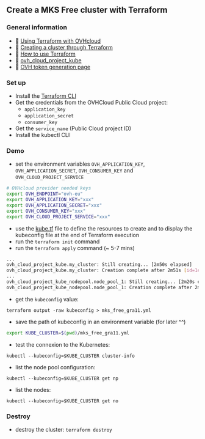 ## Create a MKS Free cluster with Terraform

### General information
 - 🔗 [Using Terraform with OVHcloud](https://help.ovhcloud.com/csm/fr-terraform-at-ovhcloud?id=kb_article_view&sysparm_article=KB0054776)
 - 🔗 [Creating a cluster through Terraform](https://help.ovhcloud.com/csm/fr-public-cloud-kubernetes-create-cluster-with-terraform?id=kb_article_view&sysparm_article=KB0054966)
 - 🔗 [How to use Terraform](https://help.ovhcloud.com/csm/en-gb-public-cloud-compute-terraform?id=kb_article_view&sysparm_article=KB0050787)
 - 🔗 [ovh_cloud_project_kube](https://registry.terraform.io/providers/ovh/ovh/latest/docs/resources/cloud_project_kube)
 - 🔗 [OVH token generation page](https://www.ovh.com/auth/api/createToken?GET=/*&POST=/*&PUT=/*&DELETE=/*)

### Set up
  - Install the [Terraform CLI](https://www.terraform.io/downloads.html)
  - Get the credentials from the OVHCloud Public Cloud project:
    - `application_key`
    - `application_secret`
    - `consumer_key`
  - Get the `service_name` (Public Cloud project ID)
  - Install the kubectl CLI

### Demo
  - set the environment variables `OVH_APPLICATION_KEY`, `OVH_APPLICATION_SECRET`, `OVH_CONSUMER_KEY` and `OVH_CLOUD_PROJECT_SERVICE`

```bash
# OVHcloud provider needed keys
export OVH_ENDPOINT="ovh-eu"
export OVH_APPLICATION_KEY="xxx"
export OVH_APPLICATION_SECRET="xxx"
export OVH_CONSUMER_KEY="xxx"
export OVH_CLOUD_PROJECT_SERVICE="xxx"
```
  - use the [kube.tf](my-ovh_kube_cluster.tf) file to define the resources to create and to display the kubeconfig file at the end of Terraform execution
  - run the `terraform init` command
  - run the `terraform apply` command (~ 5-7 mins)

```bash
...
ovh_cloud_project_kube.my_cluster: Still creating... [2m50s elapsed]
ovh_cloud_project_kube.my_cluster: Creation complete after 2m51s [id=1ebec32b-636c-43e5-9ffd-636d51e9a75f]
...
ovh_cloud_project_kube_nodepool.node_pool_1: Still creating... [2m20s elapsed]
ovh_cloud_project_kube_nodepool.node_pool_1: Creation complete after 2m23s [id=c980ebf6-78be-4a51-a187-a858cd3060c5]
```

  - get the `kubeconfig` value:

`terraform output -raw kubeconfig > mks_free_gra11.yml`

  - save the path of kubeconfig in an environment variable (for later ^^)

```bash
export KUBE_CLUSTER=$(pwd)/mks_free_gra11.yml
```

  - test the connexion to the Kubernetes:
  
`kubectl --kubeconfig=$KUBE_CLUSTER cluster-info`

  - list the node pool configuration:

`kubectl --kubeconfig=$KUBE_CLUSTER get np`

  - list the nodes:

`kubectl --kubeconfig=$KUBE_CLUSTER get no`

### Destroy

  - destroy the cluster: `terraform destroy`
